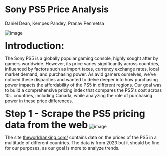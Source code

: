 # Sony PS5 Price Analysis
Daniel Dean, Kempes Pandey, Pranav Penmetsa

![image](https://github.com/user-attachments/assets/236569b6-dd23-46af-a8a0-c1394cc286eb)

<strong><span style="font-size:30px;">Introduction:</span></strong>

The Sony PS5 is a globally popular gaming console, highly sought after by gamers worldwide. However, its price varies significantly across countries, influenced by factors such as import taxes, currency exchange rates, local market demand, and purchasing power. As avid gamers ourselves, we’ve noticed these disparities and wanted to delve deeper into how purchasing power impacts the affordability of the PS5 in different regions. Our goal was to build a comprehensive pricing index that compares the PS5's cost across 10+ countries, including Canada, while analyzing the role of purchasing power in these price differences.

<strong><span style="font-size:30px;">Step 1 - Scrape the PS5 pricing data from the web</span></strong>
![image](https://github.com/user-attachments/assets/c5f73ae5-2f6f-4711-96b1-ab521c6a1bde)

The site <a href="[URL](https://www.theworldranking.com/statistics/160/playstation-5-prices-country/)">theworldranking.com/</a> contains data on the prices of the PS5 in a multitude of different countries. The data is from 2023 but it should be fine for our purposes, as our goal is more to analyze trends.
